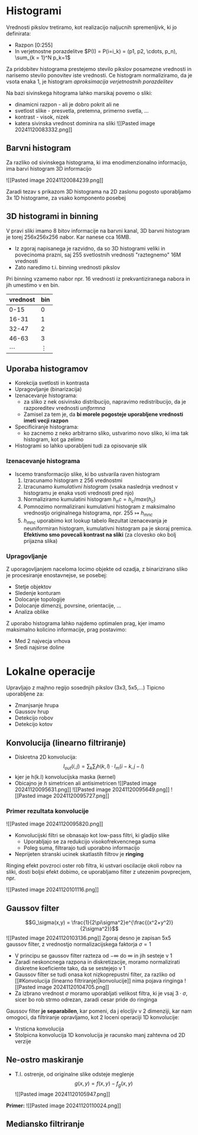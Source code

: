 # Histogrami
Vrednosti pikslov tretiramo, kot realizacijo naljucnih spremenljivk, ki jo definirata:
- Razpon [0:255]
- In verjetnostne porazdelitve $P(I) = P(i=i_k) = (p1, p2, \cdots, p_n), \sum_{k = 1}^N p_k=1$

Za pridobitev histograma prestejemo stevilo pikslov posamezne vrednosti in narisemo stevilo ponovitev iste vrednosti. Ce histogram normaliziramo, da je vsota enaka 1, je histogram _aproksimacija verjetnostnih porazdelitev_

Na bazi sivinskega hitograma lahko marsikaj povemo o sliki:
- dinamicni razpon - ali je dobro pokrit ali ne
- svetlost slike - presvetla, pretemna, primerno svetla, ...
- kontrast - visok, nizek
- katera sivinska vrednost dominira na sliki
![[Pasted image 20241120083332.png]]

## Barvni histogram
Za razliko od sivinskega histograma, ki ima enodimenzionalno informacijo, ima barvi histogram 3D informacijo

![[Pasted image 20241120084239.png]]

Zaradi tezav s prikazom 3D histograma na 2D zaslonu pogosto uporabljamo 3x 1D histograme, za vsako komponento posebej

## 3D histogrami in binning
V pravi sliki imamo 8 bitov informacije na barvni kanal, 3D barvni histogram je torej 256x256x256 nabor. Kar nanese cca 16MB. 
- Iz zgoraj napisanega je razvidno, da so 3D histogrami veliki in povecinoma prazni, saj 255 svetlostnih vrednosti "raztegnemo" 16M vrednosti
- Zato naredimo t.i. binning vrednosti pikslov

Pri binning vzamemo nabor npr. 16 vrednosti iz prekvantiziranega nabora in jih umestimo v en bin.

| vrednost | bin      |
| -------- | -------- |
| 0-15     | 0        |
| 16-31    | 1        |
| 32-47    | 2        |
| 46-63    | 3        |
| $\cdots$ | $\vdots$ |

## Uporaba histogramov
- Korekcija svetlosti in kontrasta
- Upragovljanje (binarizacija)
- Izenacevanje histograma:
	- za sliko z nek osivinsko distribucijo, napravimo redistribucijo, da je razporeditev vrednosti _uniformna_
	- Zamisel za tem je, da __bi morele pogosteje uporabljene vrednosti imeti vecji razpon__
- Specificiranje histograma:
	- ko zacnemo z neko arbitrarno sliko, ustvarimo novo sliko, ki ima tak histogram, kot ga zelimo
- Histogrami so lahko uporabljeni tudi za opisovanje slik


### Izenacevanje histograma
- Iscemo transformacijo slike, ki bo ustvarila raven histogram
	1. Izracunamo histogram z 256 vrednostmi
	2. Izracunamo _kumulativni histogram_ (vsaka naslednja vrednost v histogramu je enaka vsoti vrednosti pred njo)
	3. Normaliziramo kumulatini histogram $h_nc = h_c/max(h_c)$
	4. Pomnozimo normalizirani kumulativni histogram z maksimalno vrednostjo originalnega histograma, npr. $255 \mapsto h_{mnc}$
	5. $h_{mnc}$ uporabimo kot lookup tabelo
Rezultat izenacevanja je neuniformiran histogram, kumulativni histogram pa je skoraj premica. __Efektivno smo povecali kontrast na sliki__ (za clovesko oko bolj prijazna slika)

### Upragovljanje
Z uporagovljanjem naceloma locimo objekte od ozadja, z binarizirano sliko je procesiranje enostavnejse, se posebej:
- Stetje objektov
- Sledenje konturam
- Dolocanje topologije
- Dolocanje dimenzij, povrsine, orientacije, ...
- Analiza oblike

Z uporabo histograma lahko najdemo optimalen prag, kjer imamo maksimalno kolicino informacije, prag postavimo:
- Med 2 najvecja vrhova
- Sredi najsirse doline

# Lokalne operacije
Upravljajo z majhno regijo sosednjih pikslov (3x3, 5x5,...)
Tipicno uporabljene za:
- Zmanjsanje hrupa
- Gaussov hrup
- Detekcijo robov
- Detekcijo kotov

## Konvolucija (linearno filtriranje)
- Diskretna 2D konvolucija:
$$I_{out}(i,j) = \sum_k\sum_l h(k,l)\cdot I_m(i-k, j-l)$$
-  kjer je h(k.l) konvolucijska maska (kernel)
- Obicajno je $h$ simetricen ali antisimetricen
![[Pasted image 20241120095631.png]]
![[Pasted image 20241120095649.png]]
![[Pasted image 20241120095727.png]]
### Primer rezultata konvolucije
![[Pasted image 20241120095820.png]]

- Konvolucijski filtri se obnasajo kot low-pass filtri, ki gladijo slike
	- Uporabljajo se za redukcijo visokofrekvencnega suma
	- Poleg suma, filtrarajo tudi uporabno informacijo
- Neprijeten stranski ucinek skatlastih filtrov je __ringing__

Ringing efekt povzroci oster rob filtra, ki ustvari oscilacije okoli robov na sliki, dosti boljsi efekt dobimo, ce uporabljamo filter z utezenim povprecjem, npr.

![[Pasted image 20241120101116.png]]

## Gaussov filter
$$G_\sigma(x,y) = \frac{1}{2\pi\sigma^2}e^{\frac{(x^2+y^2)}{2\sigma^2}}$$
![[Pasted image 20241120103136.png]]
Zgoraj desno je zapisan 5x5 gaussov filter, z vrednostjo normalizacijskega faktorja  $\sigma = 1$
- V principu se gaussov filter razteza od $-\infty$ do $\infty$ in jih sesteje v 1
- Zaradi neskoncnega razpona in diskretizacije, moramo normalizirati diskretne koeficiente tako, da se sestejejo v 1
- Gaussov filter se tudi onasa kot nizkoprepustni filter, za razliko od [[#Konvolucija (linearno filtriranje)|konvolucije]] nima pojava ringinga
![[Pasted image 20241120104705.png]]
- Za izbrano vrednost $\sigma$ moramo uporabljati velikost filtra, ki je vsaj $3\cdot \sigma$, sicer bo rob strmo odrezan, zaradi cesar pride do ringinga

Gaussov filter __je separabilen__, kar pomeni, da j elocljiv v 2 dimenziji, kar nam omogoci, da filtriranje opravljamo, kot 2 loceni operaciji 1D konvolucije:
- Vrsticna konvolucija
- Stolpicna konvolucija
1D konvolucija je racunsko manj zahtevna od 2D verzije

## Ne-ostro maskiranje
- T.I. ostrenje, od originalne slike odsteje meglenje
$$g(x,y) = f(x,y) - f_g(x,y)$$
![[Pasted image 20241120105947.png]]

__Primer:__
![[Pasted image 20241120110024.png]]

## Mediansko filtriranje

